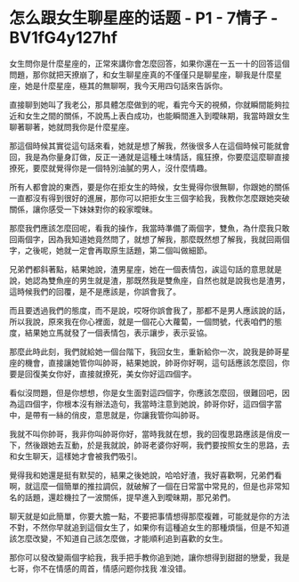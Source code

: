 # 怎么跟女生聊星座的话题 - P1 - 7情子 - BV1fG4y127hf

女生問你是什麼星座的，正常來講你會怎麼回答，如果你還在一五一十的回答這個問題，那你就把天撩崩了，和女生聊星座真的不僅僅只是聊星座，聊我是什麼星座，她是什麼星座，極其的無聊啊，我今天用四句話來告訴你。

直接聊到她叫了我老公，那具體怎麼做到的呢，看完今天的視頻，你就瞬間能夠拉近和女生之間的關係，不說馬上表白成功，也能瞬間進入到曖昧期，我當時跟女生聊著聊著，她就問我你是什麼星座。

那這個時候其實從這句話來看，她就是想了解我，然後很多人在這個時候可能就會回，我是為你量身訂做，反正一通就是這種土味情話，瘋狂撩，你要麼這麼聊直接撩死，要麼就覺得你是一個特別油膩的男人，沒什麼情趣。

所有人都會說的東西，要是你在拒女生的時候，女生覺得你很無聊，你跟她的關係一直都沒有得到很好的進展，那你可以把拒女生三個字給我，我教你怎麼跟她突破關係，讓你感受一下妹妹對你的殺家曖昧。

那麼我們應該怎麼回呢，看我的操作，我當時準備了兩個字，雙魚，為什麼我只敢回兩個字，因為我知道她竟然問了，就想了解我，那麼既然想了解我，我就回兩個字，之後呢，她就一定會再取原生話題，第二個叫做細節。

兄弟們都斜著點，結果她說，渣男星座，她在一個表情包，誒這句話的意思就是說，她認為雙魚座的男生就是渣，那既然我是雙魚座，自然也就是說我也是渣男，這時候我們的回覆，是不是應該是，你誤會我了。

而且要透過我們的態度，而不是說，哎呀你誤會我了，那都不是男人應該說的話，所以我說，原來我在你心裡面，就是一個花心大蘿蔔，一個問號，代表咱們的態度，結果她立馬就發了一個表情包，表示讓步，表示妥協。

那麼此時此刻，我們就給她一個台階下，我回女生，重新給你一次，說我是帥哥星座的機會，直接讓她管你叫帥哥，結果她說，帥哥你好啊，這句話應該怎麼回，你要是回復美女你好，直接就撩死，美女你好這四個字。

看似沒問題，但是你想想，你是女生面對這四個字，你應該怎麼回，很難回吧，因為這四個字，你根本沒有辦法造句，我當時注意到她說，帥哥你好，這四個字當中，是帶有一絲的俏皮，意思就是，你讓我管你叫帥哥。

我就不叫你帥哥，我非你叫帥哥你好，當時我就在想，我的回復思路應該是俏皮一下，然後跟她去互動，於是我就說，帥哥老婆你好啊，我們要按照女生的思路，去和女生聊天，這樣她才會被我們吸引。

覺得我和她還是挺有默契的，結果之後她說，哈哈好渣，我好喜歡啊，兄弟們看啊，就這麼一個簡單的推拉調侃，就破解了一個在日常當中常見的，但是也非常知名的話題，還趁機拉了一波關係，提早進入到曖昧期，那兄弟們。

聊天就是如此簡單，你要大膽一點，不要把事情想得那麼複雜，可能就是你的方法不對，不然你早就追到這個女生了，如果你有這種追女生的那種煩惱，但是不知道該怎麼改變，不知道自己該怎麼做，才能順利追到喜歡的女生。

那你可以發改變兩個字給我，我手把手教你追到她，讓你想得到甜甜的戀愛，我是七哥，你不在情感的周首，情感问题你找我 准没错。